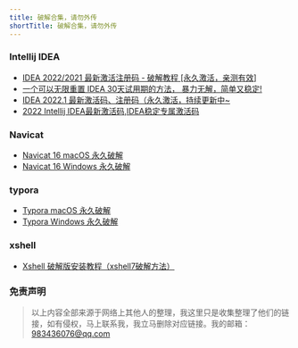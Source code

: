 ```yaml
---
title: 破解合集，请勿外传
shortTitle: 破解合集，请勿外传
---
```


### Intellij IDEA

- [IDEA 2022/2021 最新激活注册码 - 破解教程 [永久激活，亲测有效]](/nice-article/itmind/ideapxideajhideayjjhmideazxjhzcmpjjcyjjhqcyx.md)
- [一个可以无限重置 IDEA 30天试用期的方法， 暴力无解，简单又稳定!](/nice-article/itmind/yigkymxczideatsyqdffblwxjcywdxbxt.md)
- [IDEA 2022.1 最新激活码、注册码（永久激活，持续更新中~ ](/nice-article/itmind/ideapjazjczxjhmzcmyjjhcxgxz.md)
- [2022 Intellij IDEA最新激活码,IDEA稳定专属激活码](/nice-article/itmind/ideajhmideajhmideapxideajhmideazcmideayjjhm.md)

### Navicat

- [Navicat 16 macOS 永久破解](/nice-article/itmind/navicatmacyjpx.md)
- [Navicat 16 Windows 永久破解](/nice-article/itmind/navicatzxbwindowspjbjc.md)

### typora

- [Typora macOS 永久破解](/nice-article/imacso/typoramaczwpjbhyjjdkptmarkdownbjqmksimacsocom.md)
- [Typora Windows 永久破解](/nice-article/itmind/typorayjpx.md)

### xshell


- [Xshell 破解版安装教程（xshell7破解方法）](/nice-article/itmind/xshellazpjbjcxshellpxffxbxt.md)

### 免责声明

>以上内容全部来源于网络上其他人的整理，我这里只是收集整理了他们的链接，如有侵权，马上联系我，我立马删除对应链接。我的邮箱：<a href="mailto:983436076@qq.com">983436076@qq.com</a>